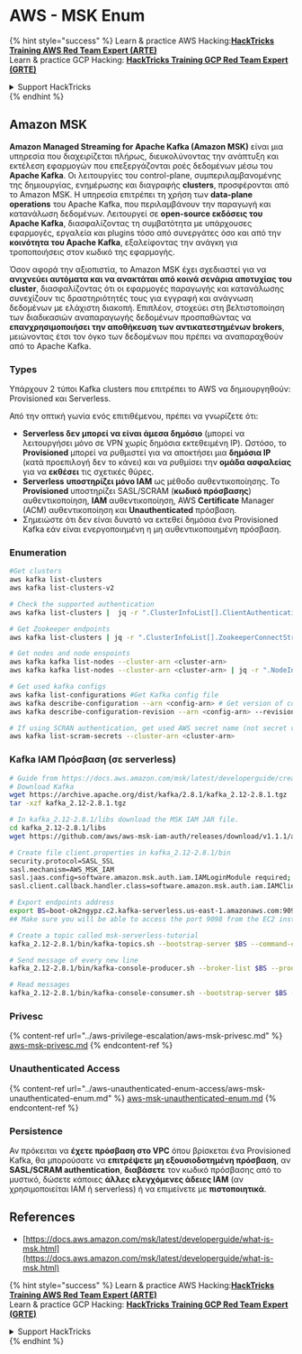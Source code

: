 # AWS - MSK Enum

{% hint style="success" %}
Learn & practice AWS Hacking:<img src="../../../.gitbook/assets/image (1) (1) (1).png" alt="" data-size="line">[**HackTricks Training AWS Red Team Expert (ARTE)**](https://training.hacktricks.xyz/courses/arte)<img src="../../../.gitbook/assets/image (1) (1) (1).png" alt="" data-size="line">\
Learn & practice GCP Hacking: <img src="../../../.gitbook/assets/image (2).png" alt="" data-size="line">[**HackTricks Training GCP Red Team Expert (GRTE)**<img src="../../../.gitbook/assets/image (2).png" alt="" data-size="line">](https://training.hacktricks.xyz/courses/grte)

<details>

<summary>Support HackTricks</summary>

* Check the [**subscription plans**](https://github.com/sponsors/carlospolop)!
* **Join the** 💬 [**Discord group**](https://discord.gg/hRep4RUj7f) or the [**telegram group**](https://t.me/peass) or **follow** us on **Twitter** 🐦 [**@hacktricks\_live**](https://twitter.com/hacktricks_live)**.**
* **Share hacking tricks by submitting PRs to the** [**HackTricks**](https://github.com/carlospolop/hacktricks) and [**HackTricks Cloud**](https://github.com/carlospolop/hacktricks-cloud) github repos.

</details>
{% endhint %}

## Amazon MSK

**Amazon Managed Streaming for Apache Kafka (Amazon MSK)** είναι μια υπηρεσία που διαχειρίζεται πλήρως, διευκολύνοντας την ανάπτυξη και εκτέλεση εφαρμογών που επεξεργάζονται ροές δεδομένων μέσω του **Apache Kafka**. Οι λειτουργίες του control-plane, συμπεριλαμβανομένης της δημιουργίας, ενημέρωσης και διαγραφής **clusters**, προσφέρονται από το Amazon MSK. Η υπηρεσία επιτρέπει τη χρήση των **data-plane operations** του Apache Kafka, που περιλαμβάνουν την παραγωγή και κατανάλωση δεδομένων. Λειτουργεί σε **open-source εκδόσεις του Apache Kafka**, διασφαλίζοντας τη συμβατότητα με υπάρχουσες εφαρμογές, εργαλεία και plugins τόσο από συνεργάτες όσο και από την **κοινότητα του Apache Kafka**, εξαλείφοντας την ανάγκη για τροποποιήσεις στον κωδικό της εφαρμογής.

Όσον αφορά την αξιοπιστία, το Amazon MSK έχει σχεδιαστεί για να **ανιχνεύει αυτόματα και να ανακτάται από κοινά σενάρια αποτυχίας του cluster**, διασφαλίζοντας ότι οι εφαρμογές παραγωγής και κατανάλωσης συνεχίζουν τις δραστηριότητές τους για εγγραφή και ανάγνωση δεδομένων με ελάχιστη διακοπή. Επιπλέον, στοχεύει στη βελτιστοποίηση των διαδικασιών αναπαραγωγής δεδομένων προσπαθώντας να **επανχρησιμοποιήσει την αποθήκευση των αντικατεστημένων brokers**, μειώνοντας έτσι τον όγκο των δεδομένων που πρέπει να αναπαραχθούν από το Apache Kafka.

### **Types**

Υπάρχουν 2 τύποι Kafka clusters που επιτρέπει το AWS να δημιουργηθούν: Provisioned και Serverless.

Από την οπτική γωνία ενός επιτιθέμενου, πρέπει να γνωρίζετε ότι:

* **Serverless δεν μπορεί να είναι άμεσα δημόσιο** (μπορεί να λειτουργήσει μόνο σε VPN χωρίς δημόσια εκτεθειμένη IP). Ωστόσο, το **Provisioned** μπορεί να ρυθμιστεί για να αποκτήσει μια **δημόσια IP** (κατά προεπιλογή δεν το κάνει) και να ρυθμίσει την **ομάδα ασφαλείας** για να **εκθέσει** τις σχετικές θύρες.
* **Serverless** **υποστηρίζει μόνο IAM** ως μέθοδο αυθεντικοποίησης. Το **Provisioned** υποστηρίζει SASL/SCRAM (**κωδικό πρόσβασης**) αυθεντικοποίηση, **IAM** αυθεντικοποίηση, AWS **Certificate** Manager (ACM) αυθεντικοποίηση και **Unauthenticated** πρόσβαση.
* Σημειώστε ότι δεν είναι δυνατό να εκτεθεί δημόσια ένα Provisioned Kafka εάν είναι ενεργοποιημένη η μη αυθεντικοποιημένη πρόσβαση.

### Enumeration
```bash
#Get clusters
aws kafka list-clusters
aws kafka list-clusters-v2

# Check the supported authentication
aws kafka list-clusters |  jq -r ".ClusterInfoList[].ClientAuthentication"

# Get Zookeeper endpoints
aws kafka list-clusters | jq -r ".ClusterInfoList[].ZookeeperConnectString, .ClusterInfoList[].ZookeeperConnectStringTls"

# Get nodes and node enspoints
aws kafka kafka list-nodes --cluster-arn <cluster-arn>
aws kafka kafka list-nodes --cluster-arn <cluster-arn> | jq -r ".NodeInfoList[].BrokerNodeInfo.Endpoints" # Get endpoints

# Get used kafka configs
aws kafka list-configurations #Get Kafka config file
aws kafka describe-configuration --arn <config-arn> # Get version of config
aws kafka describe-configuration-revision --arn <config-arn> --revision <version> # Get content of config version

# If using SCRAN authentication, get used AWS secret name (not secret value)
aws kafka list-scram-secrets --cluster-arn <cluster-arn>
```
### Kafka IAM Πρόσβαση (σε serverless)
```bash
# Guide from https://docs.aws.amazon.com/msk/latest/developerguide/create-serverless-cluster.html
# Download Kafka
wget https://archive.apache.org/dist/kafka/2.8.1/kafka_2.12-2.8.1.tgz
tar -xzf kafka_2.12-2.8.1.tgz

# In kafka_2.12-2.8.1/libs download the MSK IAM JAR file.
cd kafka_2.12-2.8.1/libs
wget https://github.com/aws/aws-msk-iam-auth/releases/download/v1.1.1/aws-msk-iam-auth-1.1.1-all.jar

# Create file client.properties in kafka_2.12-2.8.1/bin
security.protocol=SASL_SSL
sasl.mechanism=AWS_MSK_IAM
sasl.jaas.config=software.amazon.msk.auth.iam.IAMLoginModule required;
sasl.client.callback.handler.class=software.amazon.msk.auth.iam.IAMClientCallbackHandler

# Export endpoints address
export BS=boot-ok2ngypz.c2.kafka-serverless.us-east-1.amazonaws.com:9098
## Make sure you will be able to access the port 9098 from the EC2 instance (check VPS, subnets and SG)

# Create a topic called msk-serverless-tutorial
kafka_2.12-2.8.1/bin/kafka-topics.sh --bootstrap-server $BS --command-config client.properties --create --topic msk-serverless-tutorial --partitions 6

# Send message of every new line
kafka_2.12-2.8.1/bin/kafka-console-producer.sh --broker-list $BS --producer.config client.properties --topic msk-serverless-tutorial

# Read messages
kafka_2.12-2.8.1/bin/kafka-console-consumer.sh --bootstrap-server $BS --consumer.config client.properties --topic msk-serverless-tutorial --from-beginning
```
### Privesc

{% content-ref url="../aws-privilege-escalation/aws-msk-privesc.md" %}
[aws-msk-privesc.md](../aws-privilege-escalation/aws-msk-privesc.md)
{% endcontent-ref %}

### Unauthenticated Access

{% content-ref url="../aws-unauthenticated-enum-access/aws-msk-unauthenticated-enum.md" %}
[aws-msk-unauthenticated-enum.md](../aws-unauthenticated-enum-access/aws-msk-unauthenticated-enum.md)
{% endcontent-ref %}

### Persistence

Αν πρόκειται να **έχετε πρόσβαση στο VPC** όπου βρίσκεται ένα Provisioned Kafka, θα μπορούσατε να **επιτρέψετε μη εξουσιοδοτημένη πρόσβαση**, αν **SASL/SCRAM authentication**, **διαβάσετε** τον κωδικό πρόσβασης από το μυστικό, δώσετε κάποιες **άλλες ελεγχόμενες άδειες IAM** (αν χρησιμοποιείται IAM ή serverless) ή να επιμείνετε με **πιστοποιητικά**.

## References

* [https://docs.aws.amazon.com/msk/latest/developerguide/what-is-msk.html](https://docs.aws.amazon.com/msk/latest/developerguide/what-is-msk.html)

{% hint style="success" %}
Learn & practice AWS Hacking:<img src="../../../.gitbook/assets/image (1) (1) (1).png" alt="" data-size="line">[**HackTricks Training AWS Red Team Expert (ARTE)**](https://training.hacktricks.xyz/courses/arte)<img src="../../../.gitbook/assets/image (1) (1) (1).png" alt="" data-size="line">\
Learn & practice GCP Hacking: <img src="../../../.gitbook/assets/image (2).png" alt="" data-size="line">[**HackTricks Training GCP Red Team Expert (GRTE)**<img src="../../../.gitbook/assets/image (2).png" alt="" data-size="line">](https://training.hacktricks.xyz/courses/grte)

<details>

<summary>Support HackTricks</summary>

* Check the [**subscription plans**](https://github.com/sponsors/carlospolop)!
* **Join the** 💬 [**Discord group**](https://discord.gg/hRep4RUj7f) or the [**telegram group**](https://t.me/peass) or **follow** us on **Twitter** 🐦 [**@hacktricks\_live**](https://twitter.com/hacktricks_live)**.**
* **Share hacking tricks by submitting PRs to the** [**HackTricks**](https://github.com/carlospolop/hacktricks) and [**HackTricks Cloud**](https://github.com/carlospolop/hacktricks-cloud) github repos.

</details>
{% endhint %}
